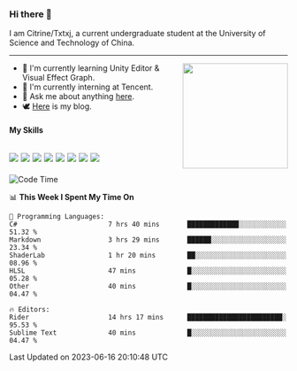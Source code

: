### Hi there 👋

I am Citrine/Txtxj, a current undergraduate student at the University of Science and Technology of China.

---

<img align="right" height="190" src="http://github-profile-summary-cards.vercel.app/api/cards/stats?username=txtxj&theme=vue">

- 🌱 I'm currently learning Unity Editor & Visual Effect Graph.
- 🐶 I'm currently interning at Tencent.
- 💬 Ask me about anything [here](https://github.com/txtxj/txtxj/issues).
- 🕊️ [Here](https://txtxj.top) is my blog.

#### My Skills

![](https://img.shields.io/badge/C%23-239120?logo=csharp&logoColor=fff)
![](https://img.shields.io/badge/Unity-000000?logo=unity&logoColor=fff)
![](https://img.shields.io/badge/Python-3e74a2?logo=python&logoColor=fff)
![](https://img.shields.io/badge/C++-65318e?logo=cplusplus&logoColor=fff)
![](https://img.shields.io/badge/C-5654a2?logo=c&logoColor=fff)
![](https://img.shields.io/badge/Blender-f5792a?logo=blender&logoColor=fff)
![](https://img.shields.io/badge/MS%20SQL-cc2927?logo=microsoftsqlserver&logoColor=fff)
![](https://img.shields.io/badge/My%20SQL-4479a1?logo=mysql&logoColor=fff)
---

<!--START_SECTION:waka-->
![Code Time](http://img.shields.io/badge/Code%20Time-1%2C022%20hrs%2015%20mins-blue)

📊 **This Week I Spent My Time On** 

```text
💬 Programming Languages: 
C#                       7 hrs 40 mins       █████████████░░░░░░░░░░░░   51.32 % 
Markdown                 3 hrs 29 mins       ██████░░░░░░░░░░░░░░░░░░░   23.34 % 
ShaderLab                1 hr 20 mins        ██░░░░░░░░░░░░░░░░░░░░░░░   08.96 % 
HLSL                     47 mins             █░░░░░░░░░░░░░░░░░░░░░░░░   05.28 % 
Other                    40 mins             █░░░░░░░░░░░░░░░░░░░░░░░░   04.47 % 

🔥 Editors: 
Rider                    14 hrs 17 mins      ████████████████████████░   95.53 % 
Sublime Text             40 mins             █░░░░░░░░░░░░░░░░░░░░░░░░   04.47 % 
```


 Last Updated on 2023-06-16 20:10:48 UTC
<!--END_SECTION:waka-->
